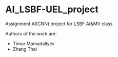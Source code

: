 # AI_LSBF-UEL_project
Assignment AI(CNN) project for LSBF AI&MV class

Authors of the work are:
 - Timur Mamadaliyev
 - Zhang Thai
